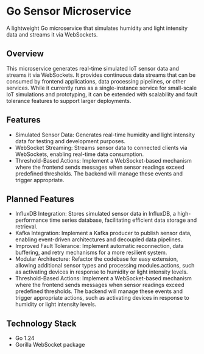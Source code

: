 # Go Sensor Microservice

A lightweight Go microservice that simulates humidity and light intensity data and streams it via WebSockets.

## Overview

This microservice generates real-time simulated IoT sensor data and streams it via WebSockets. It provides continuous data streams that can be consumed by frontend applications, data processing pipelines, or other services. While it currently runs as a single-instance service for small-scale IoT simulations and prototyping, it can be extended with scalability and fault tolerance features to support larger deployments.

## Features

- Simulated Sensor Data: Generates real-time humidity and light intensity data for testing and development purposes.
- WebSocket Streaming: Streams sensor data to connected clients via WebSockets, enabling real-time data consumption.
- Threshold-Based Actions: Implement a WebSocket-based mechanism where the frontend sends messages when sensor readings exceed predefined thresholds. The backend will manage these events and trigger appropriate.

## Planned Features

- InfluxDB Integration: Stores simulated sensor data in InfluxDB, a high-performance time series database, facilitating efficient data storage and retrieval.
- Kafka Integration: Implement a Kafka producer to publish sensor data, enabling event-driven architectures and decoupled data pipelines.
- Improved Fault Tolerance: Implement automatic reconnection, data buffering, and retry mechanisms for a more resilient system.
- Modular Architecture: Refactor the codebase for easy extension, allowing additional sensor types and processing modules.actions, such as activating devices in response to humidity or light intensity levels.
- Threshold-Based Actions: Implement a WebSocket-based mechanism where the frontend sends messages when sensor readings exceed predefined thresholds. The backend will manage these events and trigger appropriate actions, such as activating devices in response to humidity or light intensity levels.

## Technology Stack

- Go 1.24
- Gorilla WebSocket package
